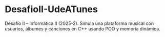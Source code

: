 # DesafioII-UdeATunes
Desafío II – Informática II (2025-2). Simula una plataforma musical con usuarios, álbumes y canciones en C++ usando POO y memoria dinámica.
